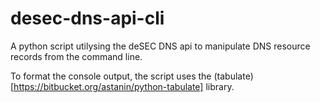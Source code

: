 # desec-dns-api-cli
A python script utilysing the deSEC DNS api to manipulate DNS resource records from the command line.

To format the console output, the script uses the (tabulate)[https://bitbucket.org/astanin/python-tabulate] library. 

